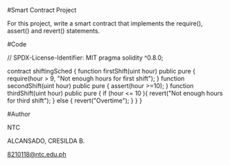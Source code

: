   #Smart Contract Project

For this project, write a smart contract that implements the require(), assert() and revert() statements.

  #Code

// SPDX-License-Identifier: MIT
pragma solidity ^0.8.0;

contract shiftingSched {
  function firstShift(uint hour) public pure {  
      require(hour > 9, "Not enough hours for first shift");
  }
  function secondShift(uint hour) public pure {
      assert(hour >=10);
  }
  function thirdShift(uint hour) public pure {
    if (hour <= 10 ){
      revert("Not enough hours for third shift");
    }
    else {
        revert("Overtime");
  }
}
}

  #Author

NTC

ALCANSADO, CRESILDA B.

8210118@ntc.edu.ph

